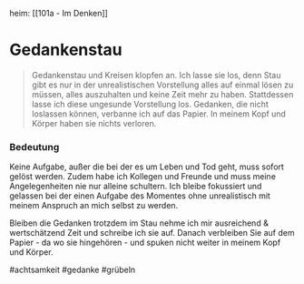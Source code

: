 heim: [[101a - Im Denken]]
# Gedankenstau
>Gedankenstau und Kreisen klopfen an. Ich lasse sie los, denn Stau gibt es nur in der unrealistischen Vorstellung alles auf einmal lösen zu müssen, alles auszuhalten und keine Zeit mehr zu haben. Stattdessen lasse ich diese ungesunde Vorstellung los. Gedanken, die nicht loslassen können, verbanne ich auf das Papier. In meinem Kopf und Körper haben sie nichts verloren.

### Bedeutung
Keine Aufgabe, außer die bei der es um Leben und Tod geht, muss sofort gelöst werden. Zudem habe ich Kollegen und Freunde und muss meine Angelegenheiten nie nur alleine schultern. Ich bleibe fokussiert und gelassen bei der einen Aufgabe des Momentes ohne unrealistisch mit meinem Anspruch an mich selbst zu werden.

Bleiben die Gedanken trotzdem im Stau nehme ich mir ausreichend & wertschätzend Zeit und schreibe ich sie auf. Danach verbleiben Sie auf dem Papier - da wo sie hingehören - und spuken nicht weiter in meinem Kopf und Körper.

#achtsamkeit #gedanke #grübeln
